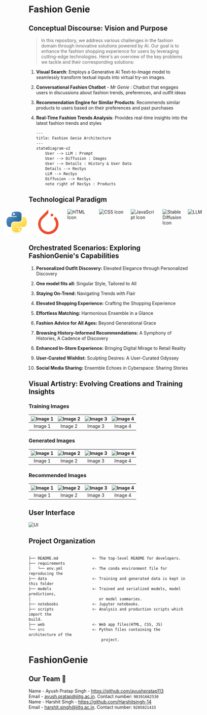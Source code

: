 # Fashion Genie



## Conceptual Discourse: Vision and Purpose

> In this repository, we address various challenges in the fashion domain through innovative solutions powered by AI. Our goal is to enhance the fashion shopping experience for users by leveraging cutting-edge technologies. Here's an overview of the key problems we tackle and their corresponding solutions:

1. **Visual Search**: Employs a Generative AI Text-to-Image model to seamlessly transform textual inputs into virtual try-on images.
2. **Conversational Fashion Chatbot** - _Mr Genie_ : Chatbot that engages users in discussions about fashion trends, preferences, and outfit ideas
3. **Recommendation Engine for Similar Products**: Recommends similar products to users based on their preferences and past purchases
4. **Real-Time Fashion Trends Analysis**: Provides real-time insights into the latest fashion trends and styles

    ```mermaid
    ---
    title: Fashion Genie Architecture
    ---
    stateDiagram-v2
        User --> LLM : Prompt
        User --> Diffusion : Images
        User --> Details : History & User Data
        Details --> RecSys
        LLM --> RecSys
        Diffusion --> RecSys
        note right of RecSys : Products
    ```

## Technological Paradigm

<div style="display: flex; justify-content: center; align-items: center;">
    <img src="https://raw.githubusercontent.com/devicons/devicon/master/icons/python/python-original.svg" alt="Python Icon" width="80" height="80" style="margin-right: 20px;">
    <img src="https://raw.githubusercontent.com/devicons/devicon/master/icons/pytorch/pytorch-original.svg" alt="PyTorch Icon" width="80" height="80" style="margin-right: 20px;">
    <img src="https://upload.wikimedia.org/wikipedia/commons/6/61/HTML5_logo_and_wordmark.svg" alt="HTML Icon" width="80" height="80" style="margin-right: 20px;">
    <img src="https://upload.wikimedia.org/wikipedia/commons/d/d5/CSS3_logo_and_wordmark.svg" alt="CSS Icon" width="80" height="80" style="margin-right: 20px;">
    <img src="https://upload.wikimedia.org/wikipedia/commons/9/99/Unofficial_JavaScript_logo_2.svg" alt="JavaScript Icon" width="80" height="80" style="margin-right: 20px;">
    <img src="https://avatars.githubusercontent.com/u/100950301?s=200&v=4" alt="Stable Diffusion Icon" width="80" height="80">
    <img src="https://encrypted-tbn0.gstatic.com/images?q=tbn:ANd9GcQdaSlugtvS5WOirzN21vpYzRUgmoCxfOWCGWqFNYXNhirp4v7LE1Vw8LwF42P6XcqS4Po&usqp=CAU" alt="LLM" width="80" height="80">
</div>

## Orchestrated Scenarios: Exploring FashionGenie's Capabilities

1. **Personalized Outfit Discovery:**
    Elevated Elegance through Personalized Discovery

2. **One model fits all:**
    Singular Style, Tailored to All

3. **Staying On-Trend:**
    Navigating Trends with Flair

4. **Elevated Shopping Experience:**
    Crafting the Shopping Experience

5. **Effortless Matching:**
    Harmonious Ensemble in a Glance

6. **Fashion Advice for All Ages:**
    Beyond Generational Grace

7. **Browsing History-Informed Recommendations:**
    A Symphony of Histories, A Cadence of Discovery

8. **Enhanced In-Store Experience:**
    Bringing Digital Mirage to Retail Reality

9. **User-Curated Wishlist:**
    Sculpting Desires: A User-Curated Odyssey

10. **Social Media Sharing:**
     Ensemble Echoes in Cyberspace: Sharing Stories

## Visual Artistry: Evolving Creations and Training Insights

### Training Images

![Image 1](data/dataset/nisheetkaran/IMG_0076.jpg) | ![Image 2](data/dataset/nisheetkaran/IMG_0414.jpg) | ![Image 3](data/dataset/nisheetkaran/IMG_0419.jpg) | ![Image 4](data/dataset/nisheetkaran/IMG_1625.jpg)
:---: | :---: | :---: | :---:
Image 1 | Image 2 | Image 3 | Image 4

### Generated Images

![Image 1](data/GeneratedImages_by_our_model/5.jpg) | ![Image 2](data/GeneratedImages_by_our_model/2.jpg) | ![Image 3](data/GeneratedImages_by_our_model/3.jpg) | ![Image 4](data/GeneratedImages_by_our_model/4.jpg)
:---: | :---: | :---: | :---:
Image 1 | Image 2 | Image 3 | Image 4

### Recommended Images

![Image 1](data\reccomeded_images\461814374003.jpg) | ![Image 2](data\reccomeded_images\461387599003.jpg) | ![Image 3](data\reccomeded_images\469220574004.jpg) | ![Image 4](data\reccomeded_images\469194455005.jpg)
:---: | :---: | :---: | :---:
Image 1 | Image 2 | Image 3 | Image 4

## User Interface
![UI](data/webpage.jpeg)


## Project Organization

```

├── README.md               <- The top-level README for developers.
├── requirements
│   └── env.yml             <- The conda environment file for reproducing the
├── data                    <- Training and generated data is kept in this folder
├── models                  <- Trained and serialized models, model predictions,
│                              or model summaries.
├── notebooks               <- Jupyter notebooks.
├── scripts                 <- Analysis and production scripts which import the
build.
├── web                     <- Web app files(HTML, CSS, JS)
└── src                     <- Python files containing the architecture of the
                                project.
```
# FashionGenie

## Our Team  🎳<br />
Name - Ayush Pratap Singh - https://github.com/ayushpratap113  <br />
Email - ayush.pratap@iiitg.ac.in.  Contact number: `98391662530` <br />
Name - Harshit Singh - https://github.com/Harshitsingh-14 <br />
Email - harshit.singh@iiitg.ac.in.  Contact number: `9205021433` <br />

